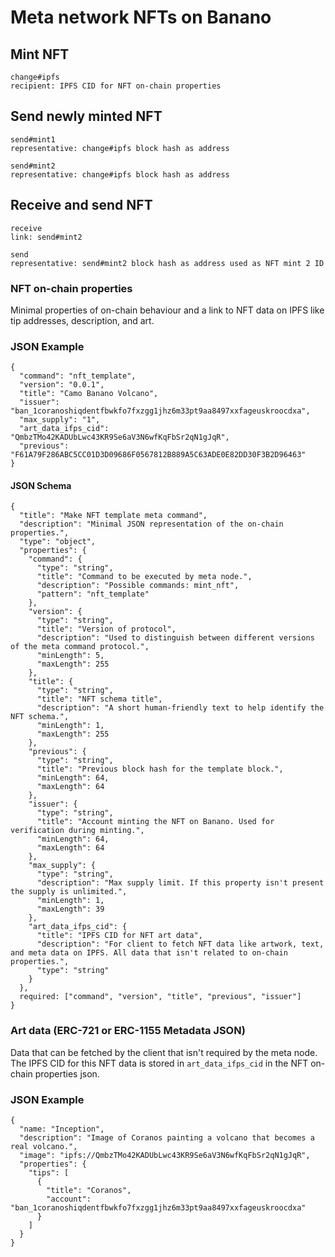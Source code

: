 # Meta network NFTs on Banano

## Mint NFT
```
change#ipfs
recipient: IPFS CID for NFT on-chain properties
```

## Send newly minted NFT
```
send#mint1
representative: change#ipfs block hash as address

send#mint2
representative: change#ipfs block hash as address
```

## Receive and send NFT
```
receive
link: send#mint2

send
representative: send#mint2 block hash as address used as NFT mint 2 ID
```

### NFT on-chain properties

Minimal properties of on-chain behaviour and a link to NFT data on IPFS like tip addresses, description, and art.

### JSON Example

```
{
  "command": "nft_template",
  "version": "0.0.1",
  "title": "Camo Banano Volcano",
  "issuer": "ban_1coranoshiqdentfbwkfo7fxzgg1jhz6m33pt9aa8497xxfageuskroocdxa",
  "max_supply": "1",
  "art_data_ifps_cid": "QmbzTMo42KADUbLwc43KR9Se6aV3N6wfKqFbSr2qN1gJqR",
  "previous": "F61A79F286ABC5CC01D3D09686F0567812B889A5C63ADE0E82DD30F3B2D96463"
}
```

#### JSON Schema
```
{
  "title": "Make NFT template meta command",
  "description": "Minimal JSON representation of the on-chain properties.",
  "type": "object",
  "properties": {
    "command": {
      "type": "string",
      "title": "Command to be executed by meta node.",
      "description": "Possible commands: mint_nft",
      "pattern": "nft_template"
    },
    "version": {
      "type": "string",
      "title": "Version of protocol",
      "description": "Used to distinguish between different versions of the meta command protocol.",
      "minLength": 5,
      "maxLength": 255
    },
    "title": {
      "type": "string",
      "title": "NFT schema title",
      "description": "A short human-friendly text to help identify the NFT schema.",
      "minLength": 1,
      "maxLength": 255
    },
    "previous": {
      "type": "string",
      "title": "Previous block hash for the template block.",
      "minLength": 64,
      "maxLength": 64
    },
    "issuer": {
      "type": "string",
      "title": "Account minting the NFT on Banano. Used for verification during minting.",
      "minLength": 64,
      "maxLength": 64
    },
    "max_supply": {
      "type": "string",
      "description": "Max supply limit. If this property isn't present the supply is unlimited.",
      "minLength": 1,
      "maxLength": 39
    },
    "art_data_ifps_cid": {
      "title": "IPFS CID for NFT art data",
      "description": "For client to fetch NFT data like artwork, text, and meta data on IPFS. All data that isn't related to on-chain properties.",
      "type": "string"
    }
  },
  required: ["command", "version", "title", "previous", "issuer"]
}
```

### Art data (ERC-721 or ERC-1155 Metadata JSON)

Data that can be fetched by the client that isn't required by the meta node.
The IPFS CID for this NFT data is stored in `art_data_ifps_cid` in the NFT on-chain properties json.

### JSON Example

```
{
  "name: "Inception",
  "description": "Image of Coranos painting a volcano that becomes a real volcano.",
  "image": "ipfs://QmbzTMo42KADUbLwc43KR9Se6aV3N6wfKqFbSr2qN1gJqR",
  "properties": {
    "tips": [
      {
        "title": "Coranos",
        "account": "ban_1coranoshiqdentfbwkfo7fxzgg1jhz6m33pt9aa8497xxfageuskroocdxa"
      }
    ]
  }
}
```
